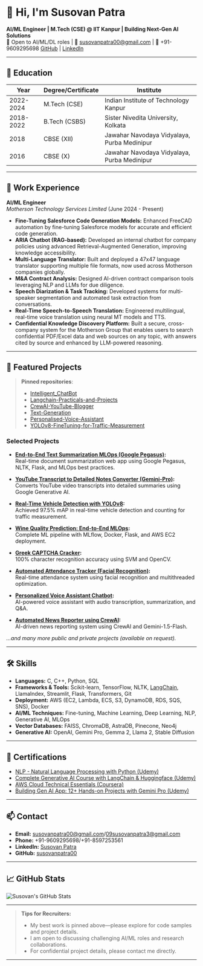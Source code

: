 # 👋 Hi, I'm Susovan Patra

**AI/ML Engineer | M.Tech (CSE) @ IIT Kanpur | Building Next-Gen AI Solutions**  
🚀 Open to AI/ML/DL roles | 📧 susovanpatra00@gmail.com | 📱 +91-9609295698
[GitHub](https://github.com/susovanpatra00) | [LinkedIn](https://www.linkedin.com/in/susovanpatra/)

---

## 🏫 Education

| Year        | Degree/Certificate        | Institute                                             | 
|-------------|--------------------------|-------------------------------------------------------|
| 2022-2024   | M.Tech (CSE)             | Indian Institute of Technology Kanpur                 | 
| 2018-2022   | B.Tech (CSBS)            | Sister Nivedita University, Kolkata                   | 
| 2018        | CBSE (XII)               | Jawahar Navodaya Vidyalaya, Purba Medinipur           |
| 2016        | CBSE (X)                 | Jawahar Navodaya Vidyalaya, Purba Medinipur           |

---

## 💼 Work Experience

**AI/ML Engineer**  
*Motherson Technology Services Limited* (June 2024 - Present)

- **Fine-Tuning Salesforce Code Generation Models:** Enhanced FreeCAD automation by fine-tuning Salesforce models for accurate and efficient code generation.
- **ARIA Chatbot (RAG-based):** Developed an internal chatbot for company policies using advanced Retrieval-Augmented Generation, improving knowledge accessibility.
- **Multi-Language Translator:** Built and deployed a 47x47 language translator supporting multiple file formats, now used across Motherson companies globally.
- **M&A Contract Analysis:** Designed AI-driven contract comparison tools leveraging NLP and LLMs for due diligence.
- **Speech Diarization & Task Tracking:** Developed systems for multi-speaker segmentation and automated task extraction from conversations.
- **Real-Time Speech-to-Speech Translation:** Engineered multilingual, real-time voice translation using neural MT models and TTS.
- **Confidential Knowledge Discovery Platform:** Built a secure, cross-company system for the Motherson Group that enables users to search confidential PDF/Excel data and web sources on any topic, with answers cited by source and enhanced by LLM-powered reasoning.

---

## 🚀 Featured Projects

> **Pinned repositories**:  
> - [Intelligent_ChatBot](https://github.com/susovanpatra00/Intelligent_ChatBot)  
> - [Langchain-Practicals-and-Projects](https://github.com/susovanpatra00/Langchain-Practicals-and-Projects)  
> - [CrewAI-YouTube-Blogger](https://github.com/susovanpatra00/CrewAI-YouTube-Blogger)  
> - [Text-Generation](https://github.com/susovanpatra00/Text-Generation)  
> - [Personalised-Voice-Assistant](https://github.com/susovanpatra00/Personalised-Voice-Assistant)  
> - [YOLOv8-FineTuning-for-Traffic-Measurement](https://github.com/susovanpatra00/YOLOv8-FineTuning-for-Traffic-Measurement)

### Selected Projects

- **[End-to-End Text Summarization MLOps (Google Pegasus)](https://github.com/susovanpatra00/End-to-End-Text-Summarization):**  
  Real-time document summarization web app using Google Pegasus, NLTK, Flask, and MLOps best practices.

- **[YouTube Transcript to Detailed Notes Converter (Gemini-Pro)](https://github.com/susovanpatra00/YouTube-Transcript-to-Detailed-Notes-Converter):**  
  Converts YouTube video transcripts into detailed summaries using Google Generative AI.

- **[Real-Time Vehicle Detection with YOLOv8](https://github.com/susovanpatra00/YOLOv8-FineTuning-for-Traffic-Measurement):**  
  Achieved 97.5% mAP in real-time vehicle detection and counting for traffic measurement.

- **[Wine Quality Prediction: End-to-End MLOps](https://github.com/susovanpatra00/E2E_ML_Project):**  
  Complete ML pipeline with MLflow, Docker, Flask, and AWS EC2 deployment.

- **[Greek CAPTCHA Cracker](https://github.com/susovanpatra00/Greek-CAPTCHA-Cracker):**  
  100% character recognition accuracy using SVM and OpenCV.

- **[Automated Attendance Tracker (Facial Recognition)](https://github.com/susovanpatra00/Automated-Attendance-Tracker-using-Facial-Recognition):**  
  Real-time attendance system using facial recognition and multithreaded optimization.

- **[Personalized Voice Assistant Chatbot](https://github.com/susovanpatra00/Personalised-Voice-Assistant):**  
  AI-powered voice assistant with audio transcription, summarization, and Q&A.

- **[Automated News Reporter using CrewAI](https://github.com/susovanpatra00/News-Reporter-Using-CrewAI-Agents):**  
  AI-driven news reporting system using CrewAI and Gemini-1.5-Flash.

*...and many more public and private projects (available on request).*

---

## 🛠️ Skills

- **Languages:** C, C++, Python, SQL
- **Frameworks & Tools:** Scikit-learn, TensorFlow, NLTK, [LangChain](https://github.com/susovanpatra00/Langchain-Practicals-and-Projects), LlamaIndex, Streamlit, Flask, Transformers, Git
- **Deployment:** AWS (EC2, Lambda, ECS, S3, DynamoDB, RDS, SQS, SNS), Docker
- **AI/ML Techniques:** Fine-tuning, Machine Learning, Deep Learning, NLP, Generative AI, MLOps
- **Vector Databases:** FAISS, ChromaDB, AstraDB, Pinecone, Neo4j
- **Generative AI:** OpenAI, Gemini Pro, Gemma 2, Llama 2, Stable Diffusion

---

## 🏅 Certifications

- [NLP - Natural Language Processing with Python (Udemy)](https://www.udemy.com/certificate/UC-a1a5c662-ff24-4129-93a1-b3dd37876638/)
- [Complete Generative AI Course with LangChain & Huggingface (Udemy)](https://www.udemy.com/certificate/UC-a528ed4c-9fd2-4d31-b160-8471b94d4c60/)
- [AWS Cloud Technical Essentials (Coursera)](https://coursera.org/share/c6dbbea5e5dae980caced07b308631f7)
- [Building Gen AI App: 12+ Hands-on Projects with Gemini Pro (Udemy)](https://www.udemy.com/certificate/UC-b7f54add-0f77-4570-87c4-e78bc794c8e5/)

---

## 📫 Contact

- **Email:** susovanpatra00@gmail.com/09susovanpatra3@gmail.com
- **Phone:** +91-9609295698/+91-8597253561
- **LinkedIn:** [Susovan Patra](https://www.linkedin.com/in/susovanpatra/)
- **GitHub:** [susovanpatra00](https://github.com/susovanpatra00)

---

## 📈 GitHub Stats

![Susovan's GitHub Stats](https://github-readme-stats.vercel.app/api?username=susovanpatra00&show_icons=true&theme=default)

---

> **Tips for Recruiters:**  
> - My best work is pinned above—please explore for code samples and project details.  
> - I am open to discussing challenging AI/ML roles and research collaborations.  
> - For confidential project details, please contact me directly.

---

<!--
**susovanpatra00/susovanpatra00** is a ✨ special ✨ repository because its `README.md` (this file) appears on your GitHub profile!
-->

